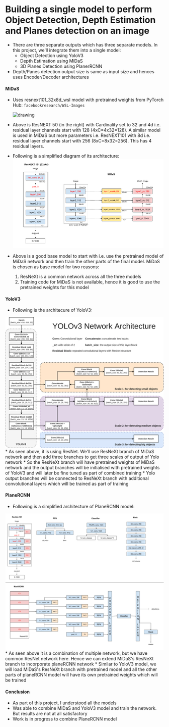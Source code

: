 # Building a single model to perform Object Detection, Depth Estimation and Planes detection on an image

* There are three separate outputs which has three separate models. In this project, we'll integrate them into a single model:
  * Object Detection using YoloV3
  * Depth Estimation using MiDaS
  * 3D Planes Detection using PlanerRCNN
* Depth/Panes detection output size is same as input size and hences uses Encoder/Decoder architectures

#### **MiDaS**
* Uses resnext101_32x8d_wsl model with pretrained weights from PyTorch Hub: `facebookresearch/WSL-Images`

  <img src="https://pytorch.org/assets/images/resnext.png" alt="drawing" width="500"/>

* Above is ResNEXT 50 (in the right) with Cardinality set to 32 and 4d i.e. residual layer channels start with 128 (4xC=4x32=128). A similar model is used in MiDaS but more parameters i.e. ResNEXT101 with 8d i.e. residual layer channels start with 256 (8xC=8x32=256). This has 4 residual layers.

* Following is a simplified diagram of its architecture:
  <img src="images/MiDaS.png" alt="drawing"/>
* Above is a good base model to start with i.e. use the pretrained model of MiDaS network and then train the other parts of the final model. MiDaS is chosen as base model for two reasons:
  1. ResNeXt is a common network across all the three models
  2. Training code for MiDaS is not available, hence it is good to use the pretrained weights for this model

#### **YoloV3**

* Following is the architecure of YoloV3:
<img src="images/YoloV3Arch.png" alt="drawing" width="1000"/>
* As seen above, it is using ResNet. We'll use ResNeXt branch of MiDaS network and then add three branches to get three scales of output of Yolo network
* So the ResNeXt branch will have pretrained weights of MiDaS network and the output branches will be initialised with pretrained weights of YoloV3 and will later be fine tuned as part of combined training
* Yolo output branches will be connected to ResNeXt branch with additional convolutional layers which will be trained as part of training

#### **PlaneRCNN**

* Following is a simplified architecture of PlaneRCNN model:
<img src="images/MaskRCNN.png" alt="drawing"/>
* As seen above it is a combination of multiple network, but we have common ResNet network here. Hence we can extend MiDaS's ResNeXt branch to incorporate planeRCNN network
* Similar to YoloV3 model, we will load MiDaS's ResNeXt branch with pretrained model and all the other parts of planeRCNN model will have its own pretrained weights which will be trained

#### Conclusion
* As part of this project, I understood all the models
* Was able to combine MiDaS and YoloV3 model and train the network. But results are not at all satisfactory
* Work is in progress to combine PlaneRCNN model
